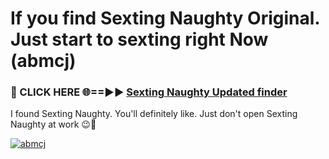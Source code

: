 # If you find Sexting Naughty Original. Just start to sexting right Now (abmcj)

<h3>🔴 CLICK HERE 🌐==►► <a href="https://tinyurl.com/2s32jyrn" rel="nofollow">Sexting Naughty Updated finder</a></h3>

I found Sexting Naughty. You'll definitely like. Just don't open Sexting Naughty at work 😉💬

[![abmcj](https://i.imgur.com/sZc9xG4.jpeg)](https://tinyurl.com/2s32jyrn)
